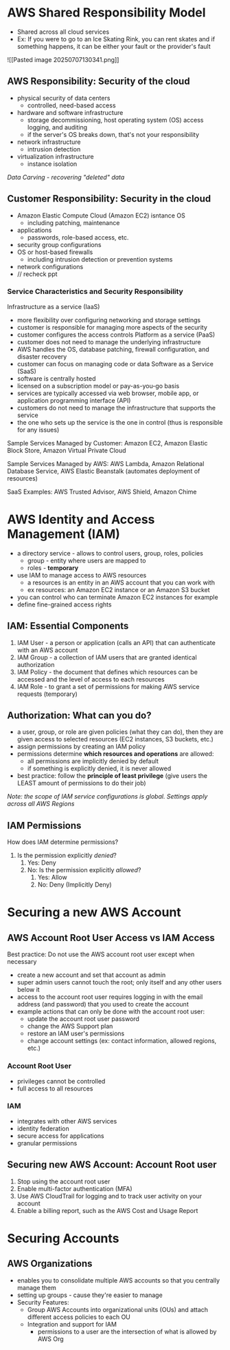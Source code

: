 # AWS Shared Responsibility Model
- Shared across all cloud services
- Ex: If you were to go to an Ice Skating Rink, you can rent skates and if something happens, it can be either your fault or the provider's fault

![[Pasted image 20250707130341.png]]

## AWS Responsibility: Security of the cloud
- physical security of data centers
	- controlled, need-based access
- hardware and software infrastructure
	- storage decommissioning, host operating system (OS) access logging, and auditing
	- if the server's OS breaks down, that's not your responsibility
- network infrastructure
	- intrusion detection
- virtualization infrastructure
	- instance isolation

*Data Carving - recovering "deleted" data*

## Customer Responsibility: Security in the cloud
- Amazon Elastic Compute Cloud (Amazon EC2) isntance OS
	- including patching, maintenance
- applications
	- passwords, role-based access, etc.
- security group configurations
- OS or host-based firewalls
	- including intrusion detection or prevention systems
- network configurations
- // recheck ppt

### Service Characteristics and Security Responsibility
Infrastructure as a service (IaaS)
- more flexibility over configuring networking and storage settings
- customer is responsible for managing more aspects of the security
- customer configures the access controls
Platform as a service (PaaS)
- customer does not need to manage the underlying infrastructure
- AWS handles the OS, database patching, firewall configuration, and disaster recovery
- customer can focus on managing code or data
Software as a Service (SaaS)
- software is centrally hosted
- licensed on a subscription model or pay-as-you-go basis
- services are typically accessed via web browser, mobile app, or application programming interface (API)
- customers do not need to manage the infrastructure that supports the service
- the one who sets up the service is the one in control (thus is responsible for any issues)

Sample Services Managed by Customer:
Amazon EC2, Amazon Elastic Block Store, Amazon Virtual Private Cloud

Sample Services Managed by AWS:
AWS Lambda, Amazon Relational Database Service, AWS Elastic Beanstalk (automates deployment of resources)

SaaS Examples:
AWS Trusted Advisor, AWS Shield, Amazon Chime

# AWS Identity and Access Management (IAM)
- a directory service - allows to control users, group, roles, policies
	- group - entity where users are mapped to
	- roles - **temporary**
- use IAM to manage access to AWS resources
	- a resources is an entity in an AWS account that you can work with
	- ex resources: an Amazon EC2 instance or an Amazon S3 bucket
- you can control who can terminate Amazon EC2 instances for example
- define fine-grained access rights

## IAM: Essential Components
1. IAM User - a person or application (calls an API) that can authenticate with an AWS account
2. IAM Group - a collection of IAM users that are granted identical authorization
3. IAM Policy - the document that defines which resources can be accessed and the level of access to each resources
4. IAM Role - to grant a set of permissions for making AWS service requests (temporary)

## Authorization: What can you do?
- a user, group, or role are given policies (what they can do), then they are given access to selected resources (EC2 instances, S3 buckets, etc.)
- assign permissions by creating an IAM policy
- permissions determine **which resources and operations** are allowed:
	- all permissions are implicitly denied by default
	- if something is explicitly denied, it is never allowed
- best practice: follow the **principle of least privilege** (give users the LEAST amount of permissions to do their job)

*Note: the scope of IAM service configurations is global. Settings apply across all AWS Regions*

## IAM Permissions
How does IAM determine permissions?
1. Is the permission explicitly *denied*?
	1. Yes: Deny
	2. No: Is the permission explicitly *allowed*?
		1. Yes: Allow
		2. No: Deny (Implicitly Deny)

# Securing a new AWS Account
## AWS Account Root User Access vs IAM Access
Best practice: Do not use the AWS account root user except when necessary
- create a new account and set that account as admin
- super admin users cannot touch the root; only itself and any other users below it
- access to the account root user requires logging in with the email address (and password) that you used to create the account
- example actions that can only be done with the account root user:
	- update the account root user password
	- change the AWS Support plan
	- restore an IAM user's permissions
	- change account settings (ex: contact information, allowed regions, etc.)
### Account Root User
- privileges cannot be controlled
- full access to all resources
### IAM
- integrates with other AWS services
- identity federation
- secure access for applications
- granular permissions

## Securing new AWS Account: Account Root user
1. Stop using the account root user
2. Enable multi-factor authentication (MFA)
3. Use AWS CloudTrail for logging and to track user activity on your account
4. Enable a billing report, such as the AWS Cost and Usage Report
# Securing Accounts
## AWS Organizations
- enables you to consolidate multiple AWS accounts so that you centrally manage them
- setting up groups - cause they're easier to manage
- Security Features:
	- Group AWS Accounts into organizational units (OUs) and attach different access policies to each OU
	- Integration and support for IAM
		- permissions to a user are the intersection of what is allowed by AWS Org
